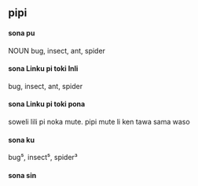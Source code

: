 ## pipi

#### sona pu

NOUN bug, insect, ant, spider

#### sona Linku pi toki Inli

bug, insect, ant, spider

#### sona Linku pi toki pona

soweli lili pi noka mute. pipi mute li ken tawa sama waso

#### sona ku

bug⁵, insect⁵, spider³

#### sona sin

